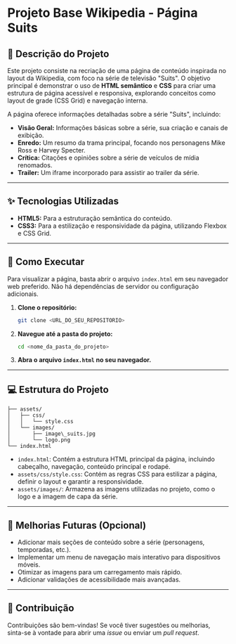 # Projeto Base Wikipedia - Página Suits

## 📄 Descrição do Projeto

Este projeto consiste na recriação de uma página de conteúdo inspirada no layout da Wikipedia, com foco na série de televisão "Suits". O objetivo principal é demonstrar o uso de **HTML semântico** e **CSS** para criar uma estrutura de página acessível e responsiva, explorando conceitos como layout de grade (CSS Grid) e navegação interna.

A página oferece informações detalhadas sobre a série "Suits", incluindo:

* **Visão Geral:** Informações básicas sobre a série, sua criação e canais de exibição.
* **Enredo:** Um resumo da trama principal, focando nos personagens Mike Ross e Harvey Specter.
* **Crítica:** Citações e opiniões sobre a série de veículos de mídia renomados.
* **Trailer:** Um iframe incorporado para assistir ao trailer da série.

---

## ✨ Tecnologias Utilizadas

* **HTML5:** Para a estruturação semântica do conteúdo.
* **CSS3:** Para a estilização e responsividade da página, utilizando Flexbox e CSS Grid.

---

## 🚀 Como Executar

Para visualizar a página, basta abrir o arquivo `index.html` em seu navegador web preferido. Não há dependências de servidor ou configuração adicionais.

1.  **Clone o repositório:**
    ```bash
    git clone <URL_DO_SEU_REPOSITORIO>
    ```
2.  **Navegue até a pasta do projeto:**
    ```bash
    cd <nome_da_pasta_do_projeto>
    ```
3.  **Abra o arquivo `index.html` no seu navegador.**

---

## 💻 Estrutura do Projeto

```plaintext
├── assets/
│   ├── css/
│   │   └── style.css
│   └── images/
│       ├── image\_suits.jpg
│       └── logo.png
└── index.html
```

* `index.html`: Contém a estrutura HTML principal da página, incluindo cabeçalho, navegação, conteúdo principal e rodapé.
* `assets/css/style.css`: Contém as regras CSS para estilizar a página, definir o layout e garantir a responsividade.
* `assets/images/`: Armazena as imagens utilizadas no projeto, como o logo e a imagem de capa da série.

---

## 🎯 Melhorias Futuras (Opcional)

* Adicionar mais seções de conteúdo sobre a série (personagens, temporadas, etc.).
* Implementar um menu de navegação mais interativo para dispositivos móveis.
* Otimizar as imagens para um carregamento mais rápido.
* Adicionar validações de acessibilidade mais avançadas.

---

## 🤝 Contribuição

Contribuições são bem-vindas! Se você tiver sugestões ou melhorias, sinta-se à vontade para abrir uma *issue* ou enviar um *pull request*.
